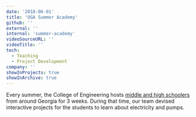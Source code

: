 ```yaml
---
date: '2018-06-01'
title: 'UGA Summer Academy'
github: ''
external: ''
internal: 'summer-academy'
videoSourceURL: ''
videoTitle: ''
tech:
  - Teaching
  - Project Development
company: ''
showInProjects: true
showInArchive: true
---
```


Every summer, the College of Engineering hosts [middle and high schoolers][1] from around Georgia for 3 weeks. During that time, our team devised interactive projects for the students to learn about electricity and pumps.

[1]: https://www.georgiacenter.uga.edu/youth/summer-academy/advanced-engineering-a
